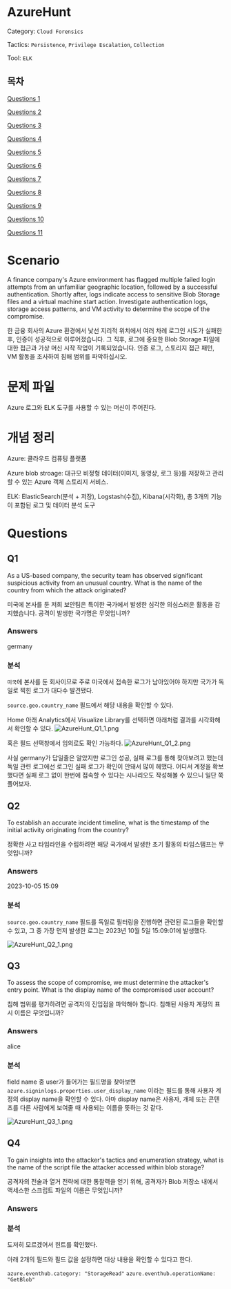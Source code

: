 # AzureHunt

Category: `Cloud Forensics`

Tactics: `Persistence`, `Privilege Escalation`, `Collection`

Tool: `ELK`

## 목차

[Questions 1](#q1)

[Questions 2](#q2)

[Questions 3](#q3)

[Questions 4](#q4)

[Questions 5](#q5)

[Questions 6](#q6)

[Questions 7](#q7)

[Questions 8](#q8)

[Questions 9](#q9)

[Questions 10](#q10)

[Questions 11](#q11)

# Scenario
A finance company's Azure environment has flagged multiple failed login attempts from an unfamiliar geographic location, followed by a successful authentication. Shortly after, logs indicate access to sensitive Blob Storage files and a virtual machine start action. Investigate authentication logs, storage access patterns, and VM activity to determine the scope of the compromise.

한 금융 회사의 Azure 환경에서 낯선 지리적 위치에서 여러 차례 로그인 시도가 실패한 후, 인증이 성공적으로 이루어졌습니다. 그 직후, 로그에 중요한 Blob Storage 파일에 대한 접근과 가상 머신 시작 작업이 기록되었습니다. 인증 로그, 스토리지 접근 패턴, VM 활동을 조사하여 침해 범위를 파악하십시오.

# 문제 파일
Azure 로그와 ELK 도구를 사용할 수 있는 머신이 주어진다.

# 개념 정리
Azure: 클라우드 컴퓨팅 플랫폼

Azure blob stroage: 대규모 비정형 데이터(이미지, 동영상, 로그 등)를 저장하고 관리할 수 있는 Azure 객체 스토리지 서비스.

ELK: ElasticSearch(분석 + 저장), Logstash(수집), Kibana(시각화), 총 3개의 기능이 포함된 로그 및 데이터 분석 도구

# Questions

## Q1
As a US-based company, the security team has observed significant suspicious activity from an unusual country. What is the name of the country from which the attack originated?

미국에 본사를 둔 저희 보안팀은 특이한 국가에서 발생한 심각한 의심스러운 활동을 감지했습니다. 공격이 발생한 국가명은 무엇입니까?

### Answers
germany

### 분석
`미국`에 본사를 둔 회사이므로 주로 미국에서 접속한 로그가 남아있어야 하지만 국가가 독일로 찍힌 로그가 대다수 발견됐다.

`source.geo.country_name` 필드에서 해당 내용을 확인할 수 있다.

Home 아래 Analytics에서 Visualize Library를 선택하면 아래처럼 결과를 시각화해서 확인할 수 있다.
![AzureHunt_Q1_1.png](./IMG/AzureHunt_Q1_1.png)

혹은 필드 선택창에서 임의로도 확인 가능하다.
![AzureHunt_Q1_2.png](./IMG/AzureHunt_Q1_2.png)

사실 germany가 답일줄은 알았지만 로그인 성공, 실패 로그를 통해 찾아보려고 했는데 독일 관련 로그에선 로그인 실패 로그가 확인이 안돼서 많이 헤맸다. 어디서 계정을 확보했다면 실패 로그 없이 한번에 접속할 수 있다는 시나리오도 작성해볼 수 있으니 일단 쭉 풀어보자.

## Q2
To establish an accurate incident timeline, what is the timestamp of the initial activity originating from the country?

정확한 사고 타임라인을 수립하려면 해당 국가에서 발생한 초기 활동의 타임스탬프는 무엇입니까?

### Answers
2023-10-05 15:09

### 분석
`source.geo.country_name` 필드를 독일로 필터링을 진행하면 관련된 로그들을 확인할 수 있고, 그 중 가장 먼저 발생한 로그는 2023년 10월 5일 15:09:01에 발생했다.

![AzureHunt_Q2_1.png](./IMG/AzureHunt_Q2_1.png)

## Q3
To assess the scope of compromise, we must determine the attacker's entry point. What is the display name of the compromised user account?

침해 범위를 평가하려면 공격자의 진입점을 파악해야 합니다. 침해된 사용자 계정의 표시 이름은 무엇입니까?

### Answers
alice

### 분석
field name 중 user가 들어가는 필드명을 찾아보면 `azure.signinlogs.properties.user_display_name` 이라는 필드를 통해 사용자 계정의 display name을 확인할 수 있다. 아마 display name은 사용자, 개체 또는 콘텐츠를 다른 사람에게 보여줄 때 사용되는 이름을 뜻하는 것 같다.

![AzureHunt_Q3_1.png](./IMG/AzureHunt_Q3_1.png)

## Q4
To gain insights into the attacker's tactics and enumeration strategy, what is the name of the script file the attacker accessed within blob storage?

공격자의 전술과 열거 전략에 대한 통찰력을 얻기 위해, 공격자가 Blob 저장소 내에서 액세스한 스크립트 파일의 이름은 무엇입니까?

### Answers


### 분석
도저히 모르겠어서 힌트를 확인했다.

아래 2개의 필드와 필드 값을 설정하면 대상 내용을 확인할 수 있다고 한다.

`azure.eventhub.category: "StorageRead"`
`azure.eventhub.operationName: "GetBlob"`